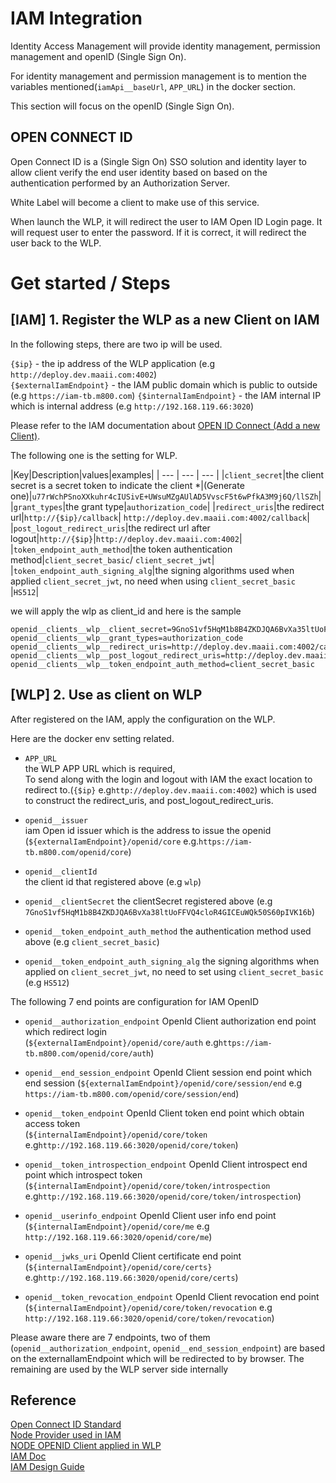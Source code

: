 # IAM Integration

Identity Access Management will provide identity management, permission management and openID (Single Sign On).

For identity management and permission management is to mention the
variables mentioned(`iamApi__baseUrl`, `APP_URL`) in the docker section.

This section will focus on the openID (Single Sign On).

## OPEN CONNECT ID

Open Connect ID is a (Single Sign On) SSO solution and identity layer to allow client verify the end user identity based on based on the authentication performed by an Authorization Server.

White Label will become a client to make use of this service.

When launch the WLP, it will redirect the user to IAM Open ID Login page.
It will request user to enter the password. If it is correct, it will redirect the user back to the WLP.

# Get started / Steps

## [IAM] 1. Register the WLP as a new Client on IAM

In the following steps, there are two ip will be used.  

`{$ip}` - the ip address of the WLP application (e.g `http://deploy.dev.maaii.com:4002`)  
`{$externalIamEndpoint}` - the IAM public domain which is public to outside (e.g `https://iam-tb.m800.com`)
`{$internalIamEndpoint}` - the IAM internal IP which is internal address (e.g `http://192.168.119.66:3020`)

Please refer to the IAM documentation about [OPEN ID Connect (Add a new Client)](http://deploy.dev.maaii.com:9080/maaii-identity-access-mgmt/).

The following one is the setting for WLP.

|Key|Description|values|examples|
| --- | --- | --- |
|`client_secret`|the client secret is a secret token to indicate the client *|(Generate one)|`u77rWchPSnoXXkuhr4cIUSivE+UWsuMZgAUlAD5VvscF5t6wPfkA3M9j6Q/llSZh`|
|`grant_types`|the grant type|`authorization_code`|
|`redirect_uris`|the redirect url|`http://{$ip}/callback`| `http://deploy.dev.maaii.com:4002/callback`|
|`post_logout_redirect_uris`|the redirect url after logout|`http://{$ip}`|`http://deploy.dev.maaii.com:4002`|
|`token_endpoint_auth_method`|the token authentication method|`client_secret_basic`/ `client_secret_jwt`|
|`token_endpoint_auth_signing_alg`|the signing algorithms used when applied `client_secret_jwt`, no need when using `client_secret_basic` |`HS512`|

we will apply the wlp as client_id and here is the sample
```
openid__clients__wlp__client_secret=9GnoS1vf5HqM1b8B4ZKDJQA6BvXa35ltUoFFVQ4cloR4GICEuWQk50S60pIVK06b
openid__clients__wlp__grant_types=authorization_code
openid__clients__wlp__redirect_uris=http://deploy.dev.maaii.com:4002/callback
openid__clients__wlp__post_logout_redirect_uris=http://deploy.dev.maaii.com:4002
openid__clients__wlp__token_endpoint_auth_method=client_secret_basic
```


## [WLP] 2. Use as client on WLP
After registered on the IAM, apply the configuration on the WLP.  

Here are the docker env setting related.  
- `APP_URL`  
the WLP APP URL which is required,  
To send along with the login and logout with IAM the exact location to redirect to.(`{$ip}` e.g`http://deploy.dev.maaii.com:4002`) which is used to construct the redirect_uris, and post_logout_redirect_uris.

- `openid__issuer`  
iam Open id issuer which is the address to issue the openid
(`${externalIamEndpoint}/openid/core`  e.g.`https://iam-tb.m800.com/openid/core`)

- `openid__clientId`  
the client id that registered above (e.g `wlp`)

- `openid__clientSecret`
the clientSecret registered above (e.g `7GnoS1vf5HqM1b8B4ZKDJQA6BvXa38ltUoFFVQ4cloR4GICEuWQk50S60pIVK16b`)

- `openid__token_endpoint_auth_method`
the authentication method used above (e.g `client_secret_basic`)

- `openid__token_endpoint_auth_signing_alg`
the signing algorithms when applied on `client_secret_jwt`, no need to set using `client_secret_basic` (e.g `HS512`)

The following 7 end points are configuration for IAM OpenID

- `openid__authorization_endpoint`
OpenId Client authorization end point which redirect login  
(`${externalIamEndpoint}/openid/core/auth` e.g`https://iam-tb.m800.com/openid/core/auth`)

- `openid__end_session_endpoint`
OpenId Client session end point which end session
(`${externalIamEndpoint}/openid/core/session/end` e.g `https://iam-tb.m800.com/openid/core/session/end`)

- `openid__token_endpoint`
OpenId Client token end point which obtain access token  
(`${internalIamEndpoint}/openid/core/token` e.g`http://192.168.119.66:3020/openid/core/token`)

- `openid__token_introspection_endpoint`
OpenId Client introspect end point which introspect token  
(`${internalIamEndpoint}/openid/core/token/introspection` e.g`http://192.168.119.66:3020/openid/core/token/introspection`)

- `openid__userinfo_endpoint`
OpenId Client user info end point
(`${internalIamEndpoint}/openid/core/me` e.g `http://192.168.119.66:3020/openid/core/me`)

- `openid__jwks_uri`
OpenId Client certificate end point
(`${internalIamEndpoint}/openid/core/certs}` e.g`http://192.168.119.66:3020/openid/core/certs`)

- `openid__token_revocation_endpoint`
OpenId Client revocation end point
(`${internalIamEndpoint}/openid/core/token/revocation` e.g `http://192.168.119.66:3020/openid/core/token/revocation`)

Please aware there are 7 endpoints, two of them (`openid__authorization_endpoint`, `openid__end_session_endpoint`) are based on the externalIamEndpoint which will be redirected to by browser. The remaining are used by the WLP server side internally

## Reference
[Open Connect ID Standard](http://openid.net/connect/)  
[Node Provider used in IAM](https://github.com/panva/node-oidc-provider)  
[NODE OPENID Client applied in WLP](https://github.com/panva/node-openid-client)  
[IAM Doc](http://deploy.dev.maaii.com:9080/maaii-identity-access-mgmt/)  
[IAM Design Guide](https://issuetracking.maaii.com:9443/display/WLP/Identity+Access+Management%28IAM%29+Service)
